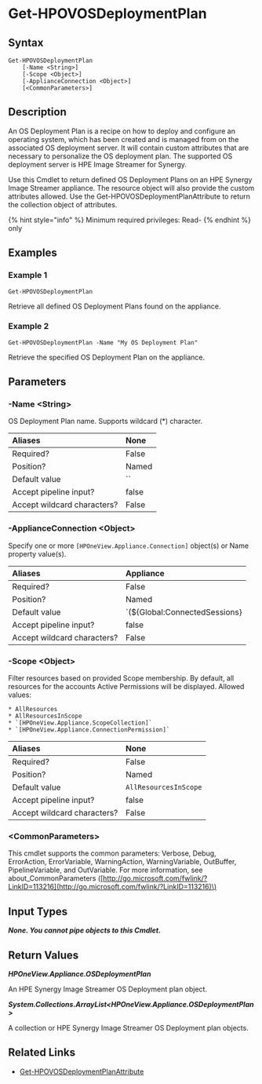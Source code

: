 ﻿---
description: Retrieve OS deployment server deployment plan.
---

# Get-HPOVOSDeploymentPlan

## Syntax

```text
Get-HPOVOSDeploymentPlan
    [-Name <String>]
    [-Scope <Object>]
    [-ApplianceConnection <Object>]
    [<CommonParameters>]
```

## Description

An OS Deployment Plan is a recipe on how to deploy and configure an operating system, which has been created and is managed from on the associated OS deployment server.  It will contain custom attributes that are necessary to personalize the OS deployment plan.  The supported OS deployment server is HPE Image Streamer for Synergy.

Use this Cmdlet to return defined OS Deployment Plans on an HPE Synergy Image Streamer appliance.  The resource object will also provide the custom attributes allowed. Use the Get-HPOVOSDeploymentPlanAttribute to return the collection object of attributes.

{% hint style="info" %}
Minimum required privileges: Read-
{% endhint %}
only
## Examples

###  Example 1 

```text
Get-HPOVOSDeploymentPlan
```

Retrieve all defined OS Deployment Plans found on the appliance.

###  Example 2 

```text
Get-HPOVOSDeploymentPlan -Name "My OS Deployment Plan"
```

Retrieve the specified OS Deployment Plan on the appliance.

## Parameters

### -Name &lt;String&gt;

OS Deployment Plan name.  Supports wildcard (*) character.

| Aliases | None |
| :--- | :--- |
| Required? | False |
| Position? | Named |
| Default value | `` |
| Accept pipeline input? | false |
| Accept wildcard characters? | False |

### -ApplianceConnection &lt;Object&gt;

Specify one or more `[HPOneView.Appliance.Connection]` object(s) or Name property value(s).

| Aliases | Appliance |
| :--- | :--- |
| Required? | False |
| Position? | Named |
| Default value | `(${Global:ConnectedSessions} | ? Default)` |
| Accept pipeline input? | false |
| Accept wildcard characters? | False |

### -Scope &lt;Object&gt;

Filter resources based on provided Scope membership.  By default, all resources for the accounts Active Permissions will be displayed.  Allowed values:

    * AllResources
    * AllResourcesInScope
    * `[HPOneView.Appliance.ScopeCollection]`
    * `[HPOneView.Appliance.ConnectionPermission]`

| Aliases | None |
| :--- | :--- |
| Required? | False |
| Position? | Named |
| Default value | `AllResourcesInScope` |
| Accept pipeline input? | false |
| Accept wildcard characters? | False |

### &lt;CommonParameters&gt;

This cmdlet supports the common parameters: Verbose, Debug, ErrorAction, ErrorVariable, WarningAction, WarningVariable, OutBuffer, PipelineVariable, and OutVariable. For more information, see about\_CommonParameters \([http://go.microsoft.com/fwlink/?LinkID=113216](http://go.microsoft.com/fwlink/?LinkID=113216)\)

## Input Types

_**None.  You cannot pipe objects to this Cmdlet.**_

## Return Values

_**HPOneView.Appliance.OSDeploymentPlan**_

An HPE Synergy Image Streamer OS Deployment plan object.

_**System.Collections.ArrayList<HPOneView.Appliance.OSDeploymentPlan>**_

A collection or HPE Synergy Image Streamer OS Deployment plan objects.

## Related Links

* [Get-HPOVOSDeploymentPlanAttribute](get-hpovosdeploymentplanattribute.md)
